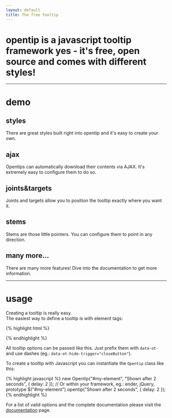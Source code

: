 ```yaml
---
layout: default
title: The free tooltip
---
```


<h1 id="intro" markdown="1">
  opentip is a javascript tooltip framework  
  yes - it's free, open source and comes with different styles!
</h1>

* * *

demo
====

<div id="demo-boxes">
  <div class="styles box">
    <h2>styles</h2>
    <p>
      There are great styles built right into opentip and it's easy to create
      your own.
    </p>
  </div>

  <!--
  <div class="effects box">
    <h2>effects</h2>
    <p>
      Out of the box, opentips have nice fade in and fade out effects, but it's
      very easy to adapt the effects to your needs.
    </p>
  </div>
  -->
  <div class="ajax box">
    <h2>ajax</h2>
    <p>
      Opentips can automatically download their contents via AJAX. It's
      extremely easy to configure them to do so.
    </p>
  </div>
  <div class="joints-and-targets box">
    <h2>joints&amp;targets</h2>
    <p>
      Joints and targets allow you to position the tooltip exactly where you want it.
    </p>
  </div>
  <div class="stems box">
    <h2>stems</h2>
    <p>
      Stems are those little pointers. You can configure them to point in any
      direction.
    </p>
  </div>
  <div class="events box">
    <h2>many more...</h2>
    <p>
      There are many more features! Dive into the documentation to get more information.
    </p>
  </div>
</div>

* * *


usage
=====

Creating a tooltip is really easy.  
The easiest way to define a tooltip is with element tags:

{% highlight html %}
<div data-ot="Shown after 2 seconds" data-ot-delay="2"></div>
{% endhighlight %}

All tooltip options can be passed like this. Just prefix them with `data-ot-`
and use dashes (eg.: `data-ot-hide-trigger="closeButton"`).


To create a tooltip with Javascript you can instantiate the `Opentip`
class like this:

{% highlight javascript %}
new Opentip("#my-element", "Shown after 2 seconds", { delay: 2 });
// Or within your framework, eg.: ender, jQuery, prototype
$("#my-element").opentip("Shown after 2 seconds", { delay: 2 });
{% endhighlight %}



For a list of valid options and the complete documentation please visit the
[documentation](/documentation) page.

